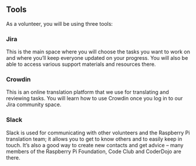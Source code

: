 
## Tools

As a volunteer, you will be using three tools:

### Jira

This is the main space where you will choose the tasks you want to work on and where you’ll keep everyone updated on your progress. You will also be able to access various support materials and resources there.

### Crowdin

This is an online translation platform that we use for translating and reviewing tasks. You will learn how to use Crowdin once you log in to our Jira community space.

### Slack

Slack is used for communicating with other volunteers and the Raspberry Pi translation team; it allows you to get to know others and to easily keep in touch. It’s also a good way to create new contacts and get advice – many members of the Raspberry Pi Foundation, Code Club and CoderDojo are there.
